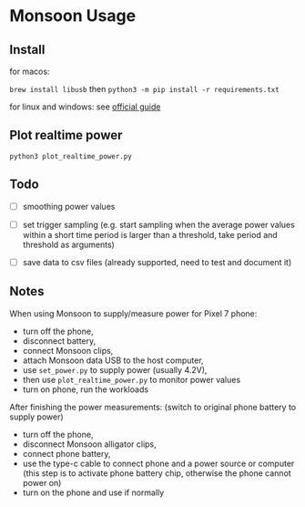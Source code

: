 # Monsoon Usage


## Install

for macos: 

`brew install libusb`
then
`python3 -m pip install -r requirements.txt`

for linux and windows: see [official guide](https://github.com/msoon/PyMonsoon)

## Plot realtime power

`python3 plot_realtime_power.py`

## Todo

- [ ] smoothing power values

- [ ] set trigger sampling (e.g. start sampling when the average power values within a short time period is larger than a threshold, take period and threshold as arguments)

- [ ] save data to csv files (already supported, need to test and document it)

## Notes

When using Monsoon to supply/measure power for Pixel 7 phone:

- turn off the phone, 
- disconnect battery, 
- connect Monsoon clips, 
- attach Monsoon data USB to the host computer, 
- use `set_power.py` to supply power (usually 4.2V), 
- then use `plot_realtime_power.py` to monitor power values
- turn on phone, run the workloads 

After finishing the power measurements: (switch to original phone battery to supply power)

- turn off the phone,
- disconnect Monsoon alligator clips,
- connect phone battery,
- use the type-c cable to connect phone and a power source or computer (this step is to activate phone battery chip, otherwise the phone cannot power on)
- turn on the phone and use if normally

